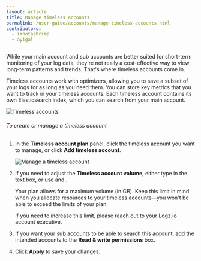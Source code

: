 ```yaml
---
layout: article
title: Manage timeless accounts
permalink: /user-guide/accounts/manage-timeless-accounts.html
contributors:
  - imnotashrimp
  - ayigal
---
```


While your main account and sub accounts are better suited for short-term monitoring of your log data, they're not really a cost-effective way to view long-term patterns and trends. That's where timeless accounts come in.

Timeless accounts work with optimizers, allowing you to save a subset of your logs for as long as you need them. You can store key metrics that you want to track in your timeless accounts. Each timeless account contains its own Elasticsearch index, which you can search from your main account.

![Timeless accounts]({{site.baseurl}}/images/accounts/accounts--timeless-accounts.png)

###### To create or manage a timeless account

1. In the **Timeless account plan** panel, click the timeless account you want to manage, or click **Add timeless account**.

    ![Manage a timeless account]({{site.baseurl}}/images/accounts/accounts--manage-timeless-account.png)

2. If you need to adjust the **Timeless account volume**, either type in the text box, or use <i class="li li-plus"></i> and <i class="li li-minus"></i>.

    <div class="info-box note">
      Your plan allows for a maximum volume (in GB). Keep this limit in mind when you allocate resources to your timeless accounts—you won't be able to exceed the limits of your plan. 
      
      If you need to increase this limit, please reach out to your Logz.io account executive.
    </div>

3. If you want your sub accounts to be able to search this account, add the intended accounts to the **Read & write permissions** box.

4. Click **Apply** to save your changes.

